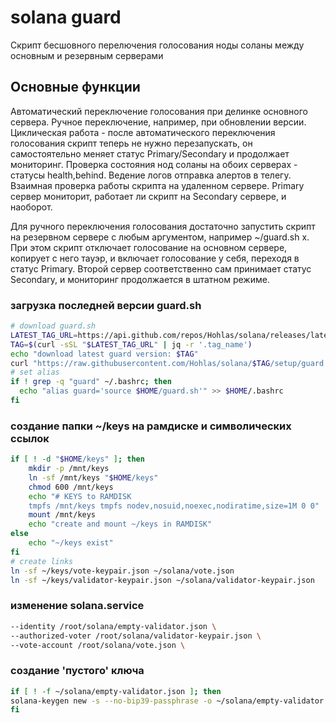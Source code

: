 # solana guard
Скрипт бесшовного перелючения голосования ноды соланы между основным и резервным серверами
## Основные функции
Автоматический переключение голосования при делинке основного сервера.
Ручное переключение, например, при обновлении версии.
Циклическая работа - после автоматического переключения голосования скрипт теперь не нужно перезапускать, он самостоятельно меняет статус Primary/Secondary и продолжает мониторинг.
Проверка состояния нод соланы на обоих серверах - статусы health,behind. Ведение логов отправка алертов в телегу.
Взаимная проверка работы скрипта на удаленном сервере. Primary сервер мониторит, работает ли скрипт на Secondary сервере, и наоборот. 

Для ручного переключения голосования достаточно запустить скрипт на резервном сервере с любым аргументом, например ~/guard.sh x. При этом скрипт отключает голосование на основном сервере, копирует с него тауэр, и включает голосование у себя, переходя в статус Primary. Второй сервер соответственно сам принимает статус Secondary, и мониторинг продолжается в штатном режиме.

### загрузка последней версии guard.sh
```bash
# download guard.sh
LATEST_TAG_URL=https://api.github.com/repos/Hohlas/solana/releases/latest
TAG=$(curl -sSL "$LATEST_TAG_URL" | jq -r '.tag_name')
echo "download latest guard version: $TAG"
curl "https://raw.githubusercontent.com/Hohlas/solana/$TAG/setup/guard.sh" > $HOME/guard.sh
# set alias
if ! grep -q "guard" ~/.bashrc; then
  echo "alias guard='source $HOME/guard.sh'" >> $HOME/.bashrc
fi
```

### создание папки ~/keys на рамдиске и символических ссылок
```bash
if [ ! -d "$HOME/keys" ]; then
    mkdir -p /mnt/keys
    ln -sf /mnt/keys "$HOME/keys"
    chmod 600 /mnt/keys 
	echo "# KEYS to RAMDISK 
	tmpfs /mnt/keys tmpfs nodev,nosuid,noexec,nodiratime,size=1M 0 0" | sudo tee -a /etc/fstab
	mount /mnt/keys
	echo "create and mount ~/keys in RAMDISK"
else
    echo "~/keys exist"
fi
# create links
ln -sf ~/keys/vote-keypair.json ~/solana/vote.json
ln -sf ~/keys/validator-keypair.json ~/solana/validator-keypair.json
```
### изменение solana.service
```bash
--identity /root/solana/empty-validator.json \
--authorized-voter /root/solana/validator-keypair.json \
--vote-account /root/solana/vote.json \
```

### создание 'пустого' ключа
```bash
if [ ! -f ~/solana/empty-validator.json ]; then 
solana-keygen new -s --no-bip39-passphrase -o ~/solana/empty-validator.json
fi
```
